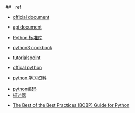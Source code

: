 

##　ref
<!-- 学习资料 -->
+ [official document](https://docs.python.org/zh-cn/3/)
+ [api document](https://docs.python.org/zh-cn/3/c-api/index.html)
+ [Python 标准库](https://docs.python.org/zh-cn/3/library/index.html)


+ [python3 cookbook](https://python3-cookbook.readthedocs.io/zh_CN/latest/c04/p04_implement_iterator_protocol.html)


+ [tutorialspoint](http://www.tutorialspoint.com/python/string_decode.htm)
+ [offical python](https://docs.python.org/3/tutorial/)
+ [python 学习资料](https://zhuanlan.zhihu.com/p/22333205?refer=it1024)

<!-- detail -->
+ [python编码](http://wklken.me/posts/2013/08/31/python-extra-coding-intro.html)
+ [描述器](http://python.jobbole.com/85176/)

<!-- practice -->
+ [The Best of the Best Practices (BOBP) Guide for Python](https://gist.github.com/sloria/7001839)